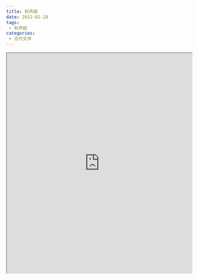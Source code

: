 ```yaml
---
title: 秋声赋
date: 2022-02-28
tags:
 - 秋声赋
categories:
 - 古代文学
---
```




<iframe src="https://study-doc.yourtools.icu/pdf/web/viewer.html?file=https://vkceyugu.cdn.bspapp.com/VKCEYUGU-e9075d72-0451-48df-afe1-d46932ae4554/6857d7a1-9f91-4360-a8af-b59d510bd105.pdf" width="100%" height="600px"></iframe>
